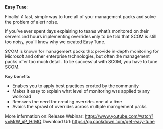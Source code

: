 ﻿**Easy Tune**:

Finally! A fast, simple way to tune all of your management packs and solve the problem of alert noise.

If you’ve ever spent days explaining to teams what’s monitored on their servers and hours implementing overrides only to be told that SCOM is still too noisy, you’ll know why we created Easy Tune.

SCOM is known for management packs that provide in-depth monitoring for Microsoft and other enterprise technologies, but often the management packs offer too much detail. To be successful with SCOM, you have to tune SCOM.

Key benefits
- Enables you to apply best practices created by the community
- Makes it easy to explain what level of monitoring was applied to any workload
- Removes the need for creating overrides one at a time
- Avoids the sprawl of overrides across multiple management packs

More information on:
Release Webinar: https://www.youtube.com/watch?v=MrW_uP_HrMQ
Download Url: https://go.cookdown.com/get-easy-tune
